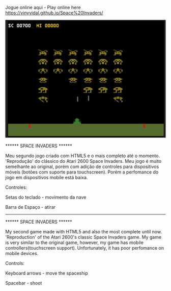 Jogue online aqui - Play online here https://vinyvidal.github.io/Space%20Invaders/

![alt text](https://raw.githubusercontent.com/VinyVidal/HTML5-Games/master/Space%20Invaders/screenshot.jpg)

****** SPACE INVADERS ******
 
 Meu segundo jogo criado com HTML5 e o mais completo até o momento.
 'Reprodução' do clássico do Atari 2600 Space Invaders. Meu jogo é muito semelhante ao original, porém com adição de controles para dispositivos móveis (botões com suporte para touchscreen).
 Porém a perfomance do jogo em dispositivos mobile está baixa.
 
 Controles:
 
 Setas do teclado - movimento da nave
 
 Barra de Espaço - atirar
 
 --------------------------
 
  ****** SPACE INVADERS ******
  
  My second game made with HTML5 and also the most complete until now.
  'Reproduction' of the Atari 2600's classic Space Invaders game. My game is very similar to the original game, however, my game has mobile controllers(touchscreen support).
  Unfortunately, it has poor perfomance on mobile devices.
  
  Controls:
  
  Keyboard arrows - move the spaceship
  
  Spacebar - shoot
